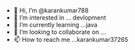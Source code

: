 - 👋 Hi, I’m @karankumar788
- 👀 I’m interested in ... devlopment
- 🌱 I’m currently learning ...java 
- 💞️ I’m looking to collaborate on ...
- 📫 How to reach me ...karankumar37265

<!---
karankumar788/karankumar788 is a ✨ special ✨ repository because its `README.md` (this file) appears on your GitHub profile.
You can click the Preview link to take a look at your changes.
--->
